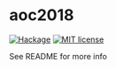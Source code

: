 # aoc2018

[![Hackage](https://img.shields.io/hackage/v/aoc2018.svg?logo=haskell)](https://hackage.haskell.org/package/aoc2018)
[![MIT license](https://img.shields.io/badge/license-MIT-blue.svg)](LICENSE)

See README for more info
